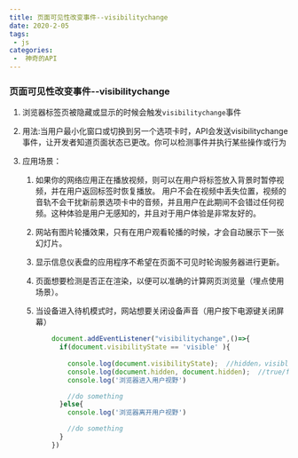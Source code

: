 ```yaml
---
title: 页面可见性改变事件--visibilitychange
date: 2020-2-05
tags:
 - js
categories:
 -  神奇的API
---      
```


### 页面可见性改变事件--visibilitychange   

1. 浏览器标签页被隐藏或显示的时候会触发`visibilitychange`事件  

2. 用法:当用户最小化窗口或切换到另一个选项卡时，API会发送visibilitychange事件，让开发者知道页面状态已更改。你可以检测事件并执行某些操作或行为  

3. 应用场景：      
    1. 如果你的网络应用正在播放视频，则可以在用户将标签放入背景时暂停视频，并在用户返回标签时恢复播放。 用户不会在视频中丢失位置，视频的音轨不会干扰新前景选项卡中的音频，并且用户在此期间不会错过任何视频。这种体验是用户无感知的，并且对于用户体验是非常友好的。  
    2. 网站有图片轮播效果，只有在用户观看轮播的时候，才会自动展示下一张幻灯片。  
    3. 显示信息仪表盘的应用程序不希望在页面不可见时轮询服务器进行更新。  
    4. 页面想要检测是否正在渲染，以便可以准确的计算网页浏览量（埋点使用场景）。  
    5. 当设备进入待机模式时，网站想要关闭设备声音（用户按下电源键关闭屏幕）

        ```js    
            document.addEventListener("visibilitychange",()=>{
              if(document.visibilityState == 'visible' ){
                
                console.log(document.visibilityState);  //hidden，visible；
                console.log(document.hidden, document.hidden);  //true/false
                console.log('浏览器进入用户视野')  

                //do something
              }else{
                console.log('浏览器离开用户视野')  

                //do something
              }
            })  
        ```